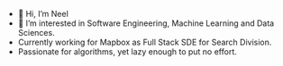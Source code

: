 - 👋 Hi, I’m Neel
- 👀 I’m interested in Software Engineering, Machine Learning and Data Sciences.
- Currently working for Mapbox as Full Stack SDE for Search Division.
- Passionate for algorithms, yet lazy enough to put no effort.
